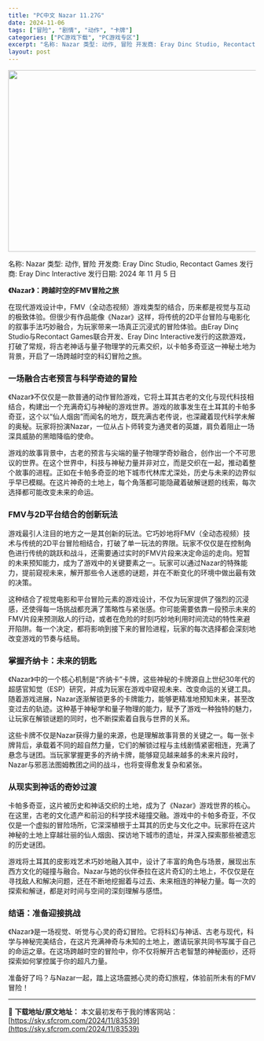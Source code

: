 ```yaml
---
title: "PC中文 Nazar 11.27G"
date: 2024-11-06
tags: ["冒险", "剧情", "动作", "卡牌"]
categories: ["PC游戏下载", "PC游戏专区"]
excerpt: "名称: Nazar 类型: 动作, 冒险 开发商: Eray Dinc Studio, Recontact Games 发行商: Eray Dinc Interactive 发行日期: 2024 年 11 月 5 日 《Nazar》：跨越时空的FMV冒险之旅 在现代游戏设计中，FMV（全动态视频）游&hellip;"
layout: post
---
```


<img class="aligncenter size-full wp-image-83540" src="https://sky.sfcrom.com/wp-content/uploads/2024/11/2024110606244037.webp" alt="" width="660" height="370" />

名称: Nazar
类型: 动作, 冒险
开发商: Eray Dinc Studio, Recontact Games
发行商: Eray Dinc Interactive
发行日期: 2024 年 11 月 5 日

<strong>《Nazar》：跨越时空的FMV冒险之旅</strong>

在现代游戏设计中，FMV（全动态视频）游戏类型的结合，历来都是视觉与互动的极致体验。但很少有作品能像《Nazar》这样，将传统的2D平台冒险与电影化的叙事手法巧妙融合，为玩家带来一场真正沉浸式的冒险体验。由Eray Dinç Studio与Recontact Games联合开发、Eray Dinc Interactive发行的这款游戏，打破了常规，将古老神话与量子物理学的元素交织，以卡帕多奇亚这一神秘土地为背景，开启了一场跨越时空的科幻冒险之旅。
<h3><strong>一场融合古老预言与科学奇迹的冒险</strong></h3>
《Nazar》不仅仅是一款普通的动作冒险游戏，它将土耳其古老的文化与现代科技相结合，构建出一个充满奇幻与神秘的游戏世界。游戏的故事发生在土耳其的卡帕多奇亚，这个以“仙人烟囱”而闻名的地方，既充满古老传说，也深藏着现代科学未解的奥秘。玩家将扮演Nazar，一位从占卜师转变为通灵者的英雄，肩负着阻止一场深具威胁的黑暗降临的使命。

游戏的故事背景中，古老的预言与尖端的量子物理学奇妙融合，创作出一个不可思议的世界。在这个世界中，科技与神秘力量并非对立，而是交织在一起，推动着整个故事的进程。正如在卡帕多奇亚的地下城市代林库尤深处，历史与未来的边界似乎早已模糊。在这片神奇的土地上，每个角落都可能隐藏着破解谜题的线索，每次选择都可能改变未来的命运。
<h3><strong>FMV与2D平台结合的创新玩法</strong></h3>
游戏最引人注目的地方之一是其创新的玩法。它巧妙地将FMV（全动态视频）技术与传统的2D平台冒险相结合，打破了单一玩法的界限。玩家不仅仅是在控制角色进行传统的跳跃和战斗，还需要通过实时的FMV片段来决定命运的走向。短暂的未来预知能力，成为了游戏中的关键要素之一。玩家可以通过Nazar的特殊能力，提前窥视未来，解开那些令人迷惑的谜题，并在不断变化的环境中做出最有效的决策。

这种结合了视觉电影和平台冒险元素的游戏设计，不仅为玩家提供了强烈的沉浸感，还使得每一场挑战都充满了策略性与紧张感。你可能需要依靠一段预示未来的FMV片段来预测敌人的行动，或者在危险的时刻巧妙地利用时间流动的特性来避开陷阱。每一个决定，都将影响到接下来的冒险进程，玩家的每次选择都会深刻地改变游戏的节奏与结局。
<h3><strong>掌握齐纳卡：未来的钥匙</strong></h3>
《Nazar》中的一个核心机制是“齐纳卡”卡牌，这些神秘的卡牌源自上世纪30年代的超感官知觉（ESP）研究，并成为玩家在游戏中窥视未来、改变命运的关键工具。随着游戏进展，Nazar逐渐解锁更多的卡牌能力，能够更精准地预知未来，甚至改变过去的轨迹。这种基于神秘学和量子物理的能力，赋予了游戏一种独特的魅力，让玩家在解锁谜题的同时，也不断探索着自我与世界的关系。

这些卡牌不仅是Nazar获得力量的来源，也是理解故事背景的关键之一。每一张卡牌背后，承载着不同的超自然力量，它们的解锁过程与主线剧情紧密相连，充满了悬念与谜团。当玩家掌握更多的齐纳卡牌，能够窥见越来越多的未来片段时，Nazar与邪恶法图姆教团之间的战斗，也将变得愈发复杂和紧张。
<h3><strong>从现实到神话的奇妙过渡</strong></h3>
卡帕多奇亚，这片被历史和神话交织的土地，成为了《Nazar》游戏世界的核心。在这里，古老的文化遗产和前沿的科学技术碰撞交融。游戏中的卡帕多奇亚，不仅仅是一个虚拟的冒险场所，它深深植根于土耳其的历史与文化之中。玩家将在这片神秘的土地上穿越壮丽的仙人烟囱、探访地下城市的遗址，并深入探索那些被遗忘的历史谜团。

游戏将土耳其的皮影戏艺术巧妙地融入其中，设计了丰富的角色与场景，展现出东西方文化的碰撞与融合。Nazar与她的伙伴泰拉在这片奇幻的土地上，不仅仅是在寻找敌人和解决问题，还在不断地挖掘着与过去、未来相连的神秘力量。每一次的探索和解谜，都是对时间与空间的深刻理解与感悟。
<h3><strong>结语：准备迎接挑战</strong></h3>
《Nazar》是一场视觉、听觉与心灵的奇幻冒险。它将科幻与神话、古老与现代，科学与神秘完美结合，在这片充满神奇与未知的土地上，邀请玩家共同书写属于自己的命运之章。在这场跨越时空的冒险中，你不仅将解开古老智慧的神秘面纱，还将探索如何掌控属于你的超凡力量。

准备好了吗？与Nazar一起，踏上这场震撼心灵的奇幻旅程，体验前所未有的FMV冒险！

---
📖 **下载地址/原文地址：** 本文最初发布于我的博客网站：[https://sky.sfcrom.com/2024/11/83539](https://sky.sfcrom.com/2024/11/83539)
